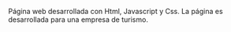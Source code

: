 Página web desarrollada con Html, Javascript y Css.
La página es desarrollada para una empresa de turismo.
